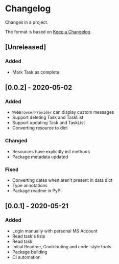 # Changelog

Changes in a project.

The format is based on [Keep a Changelog](https://keepachangelog.com/en/1.0.0/).

## [Unreleased]

### Added

- Mark Task as complete

## [0.0.2] - 2020-05-02

### Added

- `WebBrowserProvider` can display custom messages
- Support deleting Task and TaskList
- Support updating Task and TaskList
- Converting resource to dict

### Changed

- Resources have explicitly init methods
- Package metadata updated

### Fixed

- Converting dates when aren't present in data dict
- Type annotations
- Package readme in PyPI

## [0.0.1] - 2020-05-21

### Added

- Login manually with personal MS Account
- Read task's lists
- Read task
- Initial Readme, Contributing and code-style tools
- Package building
- CI automation
